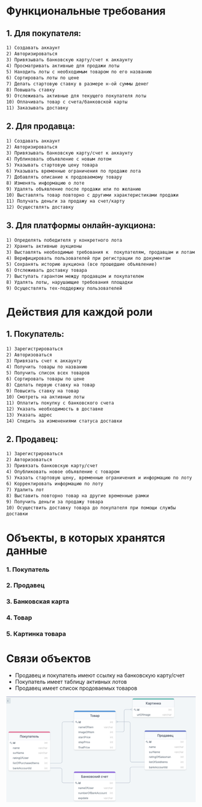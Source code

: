 # Функциональные требования

 ## 1. Для покупателя:
    1) Создавать аккаунт 
    2) Авторизироваться
    3) Привязывать банковскую карту/счет к аккаунту
    4) Просматривать активные для продажи лоты
    5) Находить лоты с необходимым товаром по его названию
    6) Сортировать лоты по цене
    7) Делать стартовую ставку в размере н-ой суммы денег
    8) Повышать ставку
    9) Отслеживать активные для текущего покупателя лоты
    10) Оплачивать товар с счета/банковской карты
    11) Заказывать доставку

 ## 2. Для продавца:
    1) Создавать аккаунт 
    2) Авторизироваться
    3) Привязывать банковскую карту/счет к аккаунту
    4) Публиковать объявление с новым лотом
    5) Указывать стартовую цену товара
    6) Указывать временные ограничения по продаже лота
    7) Добавлять описание к продоваемому товару
    8) Изменять информацию о лоте
    9) Удалять объявление после продажи или по желанию
    10) Выставлять товар повторно с другими характеристиками продажи
    11) Получать деньги за продажу на счет/карту
    12) Осуществлять доставку  
 
## 3. Для платформы онлайн-аукциона:
    1) Определять победителя у конкретного лота
    2) Хранить активные аукционы
    3) Выставлять необходимые требования к  покупателям, продавцам и лотам
    4) Верифицировать пользователей при регистрации по документам
    5) Сохранять историю аукциона (все прошедшие объявление)
    6) Отслеживать доставку товара 
    7) Выступать гарантом между продавцом и покупателем
    8) Удалять лоты, нарушающие требования площадки
    9) Осуществлять тех-поддержку пользователей

 # Действия для каждой роли

 ## 1. Покупатель:
    1) Зарегистрироваться
    2) Авторизоваться
    3) Привязать счет к аккаунту
    4) Получить товары по названию
    5) Получить список всех товаров
    6) Сортировать товары по цене
    8) Сделать первую ставку на товар
    9) Повысить ставку на товар
    10) Смотреть на активные лоты
    11) Оплатить покупку с банковского счета 
    12) Указать необходимость в доставке
    13) Указать адрес 
    14) Следить за изменениями статуса доставки 
   
 ## 2. Продавец:
    1) Зарегистрироваться
    2) Авторизоваться
    3) Привязать банковскую карту/счет
    4) Опубликовать новое объявление с товаром
    5) Указать стартовую цену, временные ограничения и информацию по лоту
    6) Корректировать информацию по лоту
    7) Удалить лот
    8) Выставить повторно товар на другие временные рамки 
    9) Получить деньги за продажу товара
    10) Осуществить доставку товара до покупателя при помощи службы доставки

 # Объекты, в которых хранятся данные
 
  ### 1. Покупатель
  ### 2. Продавец
  ### 3. Банковская карта
  ### 4. Товар
  ### 5. Картинка товара

 # Связи объектов
 
 * Продавец и покупатель имеют ссылку на банковскую карту/счет
 * Покупатель имеет таблицу активных лотов 
 * Продавец имеет список продоваемых товаров

![](database.png)